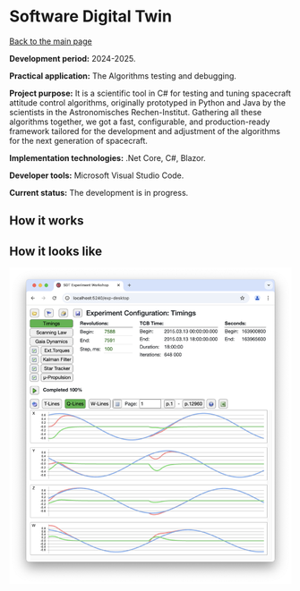 # Software Digital Twin

[Back to the main page](../../README.md)

**Development period:** 2024-2025.

**Practical application:** The Algorithms testing and debugging.

**Project purpose:** It is a scientific tool in C# for testing and tuning spacecraft attitude control algorithms, originally prototyped in Python and Java by the scientists in the Astronomisches Rechen-Institut. Gathering all these algorithms together, we got a fast, configurable, and production-ready framework tailored for the development and adjustment of the algorithms for the next generation of spacecraft.

**Implementation technologies:** .Net Core, C#, Blazor.

**Developer tools:** Microsoft Visual Studio Code.

**Current status:** The development is in progress.

## How it works

## How it looks like

![The UI](Images/Fig_01_SDT_UI.png)
